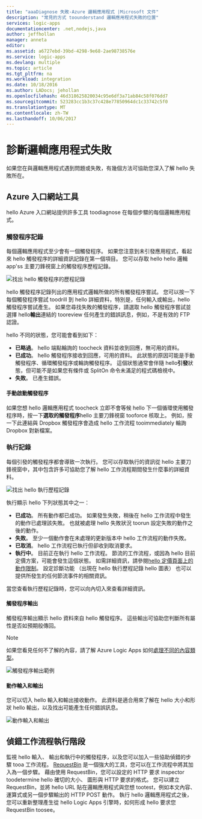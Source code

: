 ```yaml
---
title: "aaaDiagnose 失敗-Azure 邏輯應用程式 |Microsoft 文件"
description: "常見的方式 toounderstand 邏輯應用程式失敗的位置"
services: logic-apps
documentationcenter: .net,nodejs,java
author: jeffhollan
manager: anneta
editor: 
ms.assetid: a6727ebd-39bd-4298-9e68-2ae98738576e
ms.service: logic-apps
ms.devlang: multiple
ms.topic: article
ms.tgt_pltfrm: na
ms.workload: integration
ms.date: 10/18/2016
ms.author: LADocs; jehollan
ms.openlocfilehash: 46d318625820034c95e6df3a71ab84c58f076dd7
ms.sourcegitcommit: 523283cc1b3c37c428e77850964dc1c33742c5f0
ms.translationtype: MT
ms.contentlocale: zh-TW
ms.lasthandoff: 10/06/2017
---
```

# <a name="diagnose-logic-app-failures"></a>診斷邏輯應用程式失敗
如果您在與邏輯應用程式遇到問題或失敗，有幾個方法可協助您深入了解 hello 失敗所在。  

## <a name="azure-portal-tools"></a>Azure 入口網站工具
hello Azure 入口網站提供許多工具 toodiagnose 在每個步驟的每個邏輯應用程式。

### <a name="trigger-history"></a>觸發程序記錄

每個邏輯應用程式至少會有一個觸發程序。 如果您注意到未引發應用程式，看起來 hello 觸發程序的詳細資訊記錄在第一個項目。 您可以存取 hello hello 邏輯 app'ss 主要刀鋒視窗上的觸發程序歷程記錄。

![找出 hello 觸發程序的歷程記錄][1]

hello 觸發程序記錄列出的應用程式邏輯所做的所有觸發程序嘗試。 您可以按一下 每個觸發程序嘗試 toodrill 到 hello 詳細資料，特別是，任何輸入或輸出，hello 觸發程序嘗試產生。 如果您尋找失敗的觸發程序，請選取 hello 觸發程序嘗試並選擇 hello**輸出**連結的 tooreview 任何產生的錯誤訊息，例如，不是有效的 FTP 認證。

hello 不同的狀態，您可能會看到如下：

* **已略過**。 hello 端點輪詢的 toocheck 資料並收到回應，無可用的資料。
* **已成功**。 hello 觸發程序接收到回應，可用的資料。 此狀態的原因可能是手動觸發程序、循環觸發程序或輪詢觸發程序。 這個狀態通常會伴隨 hello**引發**狀態，但可能不是如果您有條件或 SplitOn 命令未滿足的程式碼檢視中。
* **失敗**。 已產生錯誤。

#### <a name="start-a-trigger-manually"></a>手動啟動觸發程序

如果您想 hello 邏輯應用程式 toocheck 立即不會等候 hello 下一個循環使用觸發程序時，按一下**選取的觸發程序**hello 主要刀鋒視窗 tooforce 核取上。 例如，按一下此連結與 Dropbox 觸發程序會造成 hello 工作流程 tooimmediately 輪詢 Dropbox 對新檔案。

### <a name="run-history"></a>執行記錄

每個引發的觸發程序都會導致一次執行。 您可以存取執行的資訊從 hello 主要刀鋒視窗中，其中包含許多可協助您了解 hello 工作流程期間發生什麼事的詳細資料。

![找出 hello 執行歷程記錄][2]

執行顯示 hello 下列狀態其中之一：

* **已成功**。 所有動作都已成功。 如果發生失敗，稍後在 hello 工作流程中發生的動作已處理該失敗。 也就被處理 hello 失敗狀況 toorun 設定失敗的動作之後的動作。
* **失敗**。 至少一個動作會在未處理的更新版本中 hello 工作流程的動作失敗。
* **已取消**。 hello 工作流程已執行但卻收到取消要求。
* **執行中**。 目前正在執行 hello 工作流程。 節流的工作流程，或因為 hello 目前定價方案，可能會發生這個狀態。 如需詳細資訊，請參閱[hello 定價頁面上的動作限制](https://azure.microsoft.com/pricing/details/app-service/plans/)。 設定診斷功能 （出現在 hello 執行歷程記錄 hello 圖表） 也可以提供所發生的任何節流事件的相關資訊。

當您查看執行歷程記錄時，您可以向內切入來查看詳細資訊。  

#### <a name="trigger-outputs"></a>觸發程序輸出

觸發程序輸出顯示 hello 資料來自 hello 觸發程序。 這些輸出可協助您判斷所有屬性是否如預期般傳回。

> [!NOTE]
> 如果您看見任何不了解的內容，請了解 Azure Logic Apps 如何[處理不同的內容類型](../logic-apps/logic-apps-content-type.md)。
> 

![觸發程序輸出範例][3]

#### <a name="action-inputs-and-outputs"></a>動作輸入和輸出

您可以切入 hello 輸入和輸出接收動作。 此資料是適合用來了解在 hello 大小和形狀 hello 輸出，以及找出可能產生任何錯誤訊息。

![動作輸入和輸出][4]

## <a name="debug-workflow-runtime"></a>偵錯工作流程執行階段

監視 hello 輸入、 輸出和執行中的觸發程序，以及您可以加入一些協助偵錯的步驟 tooa 工作流程。 
[RequestBin](http://requestb.in) 是一個強大的工具，您可以在工作流程中將其加入為一個步驟。 藉由使用 RequestBin，您可以設定的 HTTP 要求 inspector toodetermine hello 確切的大小、 圖形與 HTTP 要求的格式。 您可以建立 RequestBin，並將 hello URL 貼在邏輯應用程式與您想 tootest，例如本文內容、 運算式或另一個步驟輸出的 HTTP POST 動作。 執行 hello 邏輯應用程式之後，您可以重新整理產生從 hello Logic Apps 引擎時，如何形成 hello 要求您 RequestBin toosee。

<!-- image references -->
[1]: ./media/logic-apps-diagnosing-failures/triggerhistory.png
[2]: ./media/logic-apps-diagnosing-failures/runhistory.png
[3]: ./media/logic-apps-diagnosing-failures/triggeroutputslink.png
[4]: ./media/logic-apps-diagnosing-failures/actionoutputs.png
